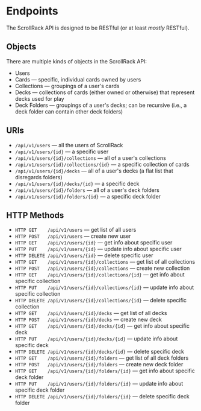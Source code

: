 #  Endpoints

The ScrollRack API is designed to be RESTful (or at least *mostly* RESTful).

## Objects

There are multiple kinds of objects in the ScrollRack API:

- Users
- Cards — specific, individual cards owned by users
- Collections — groupings of a user's cards
- Decks — collections of cards (either owned or otherwise) that represent decks used for play
- Deck Folders — groupings of a user's decks; can be recursive (i.e., a deck folder can contain other deck folders)

## URIs

- `/api/v1/users` — all the users of ScrollRack
- `/api/v1/users/{id}` — a specific user
- `/api/v1/users/{id}/collections` — all of a user's collections
- `/api/v1/users/{id}/collections/{id}` — a specific collection of cards
- `/api/v1/users/{id}/decks` — all of a user's decks (a flat list that disregards folders)
- `/api/v1/users/{id}/decks/{id}` — a specific deck
- `/api/v1/users/{id}/folders` — all of a user's deck folders
- `/api/v1/users/{id}/folders/{id}` — a specific deck folder

## HTTP Methods

- `HTTP GET    /api/v1/users` — get list of all users
- `HTTP POST   /api/v1/users` — create new user
- `HTTP GET    /api/v1/users/{id}` — get info about specific user
- `HTTP PUT    /api/v1/users/{id}` — update info about specific user
- `HTTP DELETE /api/v1/users/{id}` — delete specific user
- `HTTP GET    /api/v1/users/{id}/collections` — get list of all collections
- `HTTP POST   /api/v1/users/{id}/collections` — create new collection
- `HTTP GET    /api/v1/users/{id}/collections/{id}` — get info about specific collection
- `HTTP PUT    /api/v1/users/{id}/collections/{id}` — update info about specific collection
- `HTTP DELETE /api/v1/users/{id}/collections/{id}` — delete specific collection
- `HTTP GET    /api/v1/users/{id}/decks` — get list of all decks
- `HTTP POST   /api/v1/users/{id}/decks` — create new deck
- `HTTP GET    /api/v1/users/{id}/decks/{id}` — get info about specific deck
- `HTTP PUT    /api/v1/users/{id}/decks/{id}` — update info about specific deck
- `HTTP DELETE /api/v1/users/{id}/decks/{id}` — delete specific deck
- `HTTP GET    /api/v1/users/{id}/folders` — get list of all deck folders
- `HTTP POST   /api/v1/users/{id}/folders` — create new deck folder
- `HTTP GET    /api/v1/users/{id}/folders/{id}` — get info about specific deck folder
- `HTTP PUT    /api/v1/users/{id}/folders/{id}` — update info about specific deck folder
- `HTTP DELETE /api/v1/users/{id}/folders/{id}` — delete specific deck folder
